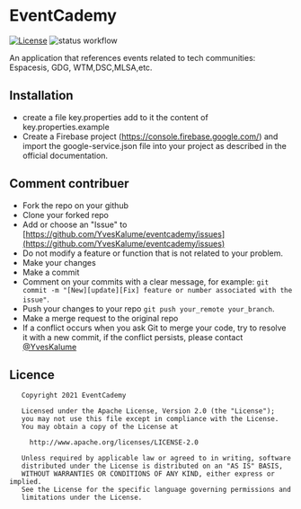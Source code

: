 # EventCademy
[![License](https://img.shields.io/badge/License-Apache%202.0-blue.svg)](https://opensource.org/licenses/Apache-2.0)
![status workflow](https://github.com/YvesKalume/eventcademy/actions/workflows/build.yml/badge.svg)

An application that references events related to tech communities: Espacesis, GDG, WTM,DSC,MLSA,etc.

## Installation

- create a file key.properties add to it the content of key.properties.example
- Create a Firebase project (https://console.firebase.google.com/) and import the google-service.json file into your project as described in the official documentation.

## Comment contribuer

- Fork the repo on your github
- Clone your forked repo
- Add or choose an "Issue" to [https://github.com/YvesKalume/eventcademy/issues](https://github.com/YvesKalume/eventcademy/issues)
- Do not modify a feature or function that is not related to your problem.
- Make your changes
- Make a commit
- Comment on your commits with a clear message, for example: `git commit -m "[New][update][Fix] feature or number associated with the issue"`.
- Push your changes to your repo  `git push your_remote your_branch`.
- Make a merge request to the original repo
- If a conflict occurs when you ask Git to merge your code, try to resolve it with a new commit, if the conflict persists, please contact [@YvesKalume](https://github.com/YvesKalume/)
## Licence

       Copyright 2021 EventCademy
    
       Licensed under the Apache License, Version 2.0 (the "License");
       you may not use this file except in compliance with the License.
       You may obtain a copy of the License at
    
         http://www.apache.org/licenses/LICENSE-2.0
    
       Unless required by applicable law or agreed to in writing, software
       distributed under the License is distributed on an "AS IS" BASIS,
       WITHOUT WARRANTIES OR CONDITIONS OF ANY KIND, either express or implied.
       See the License for the specific language governing permissions and
       limitations under the License.


